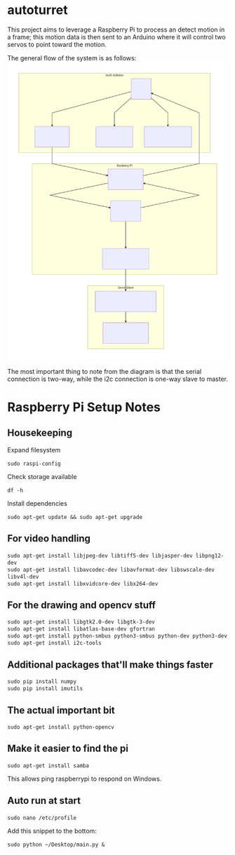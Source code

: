 
# autoturret

This project aims to leverage a Raspberry Pi to process an detect motion in a frame; this motion data is then sent to an Arduino where it will control two servos to point toward the motion.

The general flow of the system is as follows:
![Flowchart](./assets/diag.svg)

The most important thing to note from the diagram is that the serial connection is two-way, while the i2c connection is one-way slave to master. 

# Raspberry Pi Setup Notes

## Housekeeping
Expand filesystem

    sudo raspi-config

Check storage available

    df -h 

Install dependencies 

    sudo apt-get update && sudo apt-get upgrade 

## For video handling

    sudo apt-get install libjpeg-dev libtiff5-dev libjasper-dev libpng12-dev
    sudo apt-get install libavcodec-dev libavformat-dev libswscale-dev libv4l-dev
    sudo apt-get install libxvidcore-dev libx264-dev

## For the drawing and opencv stuff

    sudo apt-get install libgtk2.0-dev libgtk-3-dev
    sudo apt-get install libatlas-base-dev gfortran
    sudo apt-get install python-smbus python3-smbus python-dev python3-dev
    sudo apt-get install i2c-tools

## Additional packages that'll make things faster

    sudo pip install numpy
    sudo pip install imutils

## The actual important bit

    sudo apt-get install python-opencv

## Make it easier to find the pi 

    sudo apt-get install samba
    
   This allows ping raspberrypi to respond on Windows.

## Auto run at start

    sudo nano /etc/profile

Add this snippet to the bottom:

    sudo python ~/Desktop/main.py &

